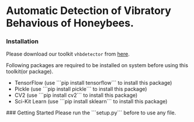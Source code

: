 # Automatic Detection of Vibratory Behavious of Honeybees.


### Installation
Please download our toolkit ```vhbdetector``` from <a href = "https://github.com/shafa2507/Automatic-detection-of-vibratory-behaviour-of-honey-bees/releases/tag/stable_version">here</a>.

Following packages are required to be installed on system before using this toolkit(or package).
<ul>
    <li>TensorFlow (use ```pip install tensorflow``` to install this package)</li>
    <li>Pickle (use ```pip install pickle``` to install this package)</li>
    <li>CV2 (use ```pip install cv2``` to install this package)</li>
    <li>Sci-Kit Learn (use ```pip install sklearn``` to install this package)</li>
</ul>
### Getting Started
Please run the ```setup.py``` before to use any file.
